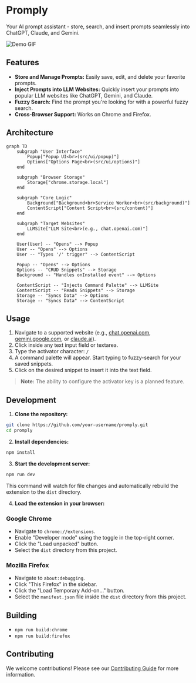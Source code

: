 # Promply

Your AI prompt assistant - store, search, and insert prompts seamlessly into ChatGPT, Claude, and Gemini.

![Demo GIF](https://placehold.co/600x400/gif)

## Features

- **Store and Manage Prompts:** Easily save, edit, and delete your favorite prompts.
- **Inject Prompts into LLM Websites:** Quickly insert your prompts into popular LLM websites like ChatGPT, Gemini, and Claude.
- **Fuzzy Search:** Find the prompt you're looking for with a powerful fuzzy search.
- **Cross-Browser Support:** Works on Chrome and Firefox.

## Architecture

```mermaid
graph TD
    subgraph "User Interface"
        Popup["Popup UI<br>(src/ui/popup)"]
        Options["Options Page<br>(src/ui/options)"]
    end

    subgraph "Browser Storage"
        Storage["chrome.storage.local"]
    end

    subgraph "Core Logic"
        Background["Background<br>Service Worker<br>(src/background)"]
        ContentScript["Content Script<br>(src/content)"]
    end

    subgraph "Target Websites"
        LLMSite["LLM Site<br>(e.g., chat.openai.com)"]
    end

    User(User) -- "Opens" --> Popup
    User -- "Opens" --> Options
    User -- "Types '/' trigger" --> ContentScript

    Popup -- "Opens" --> Options
    Options -- "CRUD Snippets" --> Storage
    Background -- "Handles onInstalled event" --> Options

    ContentScript -- "Injects Command Palette" --> LLMSite
    ContentScript -- "Reads Snippets" --> Storage
    Storage -- "Syncs Data" --> Options
    Storage -- "Syncs Data" --> ContentScript
```

## Usage

1. Navigate to a supported website (e.g., [chat.openai.com](https://chat.openai.com), [gemini.google.com](https://gemini.google.com), or [claude.ai](https://claude.ai)).
2. Click inside any text input field or textarea.
3. Type the activator character: `/`
4. A command palette will appear. Start typing to fuzzy-search for your saved snippets.
5. Click on the desired snippet to insert it into the text field.

> **Note:** The ability to configure the activator key is a planned feature.

## Development

1. **Clone the repository:**

  ```bash
  git clone https://github.com/your-username/promply.git
  cd promply
  ```

2. **Install dependencies:**

  ```bash
  npm install
  ```

3. **Start the development server:**

  ```bash
  npm run dev
  ```

  This command will watch for file changes and automatically rebuild the extension to the `dist` directory.

4. **Load the extension in your browser:**

  ### Google Chrome

  - Navigate to `chrome://extensions`.
  - Enable "Developer mode" using the toggle in the top-right corner.
  - Click the "Load unpacked" button.
  - Select the `dist` directory from this project.

  ### Mozilla Firefox

  - Navigate to `about:debugging`.
  - Click "This Firefox" in the sidebar.
  - Click the "Load Temporary Add-on..." button.
  - Select the `manifest.json` file inside the `dist` directory from this project.

## Building

- `npm run build:chrome`
- `npm run build:firefox`

## Contributing

We welcome contributions! Please see our [Contributing Guide](CONTRIBUTING.md) for more information.
